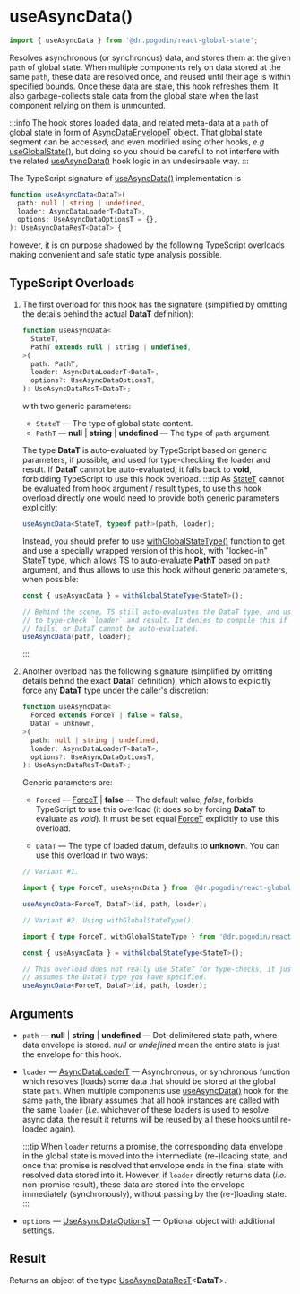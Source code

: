 # useAsyncData()
```jsx
import { useAsyncData } from '@dr.pogodin/react-global-state';
```
Resolves asynchronous (or synchronous) data, and stores them at the given `path` of global
state. When multiple components rely on data stored at the same `path`,
these data are resolved once, and reused until their age is within specified
bounds. Once these data are stale, this hook refreshes them. It also
garbage-collects stale data from the global state when the last component
relying on them is unmounted.

:::info
The hook stores loaded data, and related meta-data at a `path` of global
state in form of [AsyncDataEnvelopeT] object. That global state segment can be
accessed, and even modified using other hooks,
_e.g_ [useGlobalState()], but doing so you should be careful to not interfere
with the related [useAsyncData()] hook logic in an undesireable way.
:::

The TypeScript signature of [useAsyncData()] implementation is
```ts
function useAsyncData<DataT>(
  path: null | string | undefined,
  loader: AsyncDataLoaderT<DataT>,
  options: UseAsyncDataOptionsT = {},
): UseAsyncDataResT<DataT> {
```
however, it is on purpose shadowed by the following TypeScript overloads
making convenient and safe static type analysis possible.

## TypeScript Overloads
[StateT]: #state-type

1.  The first overload for this hook has the signature (simplified by omitting
    the details behind the actual **DataT** definition):
    ```ts
    function useAsyncData<
      StateT,
      PathT extends null | string | undefined,
    >(
      path: PathT,
      loader: AsyncDataLoaderT<DataT>,
      options?: UseAsyncDataOptionsT,
    ): UseAsyncDataResT<DataT>;
    ```
    with two generic parameters:
    - `StateT` <Link id="state-type" /> &mdash; The type of global state content.
    - `PathT` &mdash; **null** | **string** | **undefined** &mdash;
      The type of `path` argument.

    The type **DataT** is auto-evaluated by TypeScript based on generic parameters,
    if possible, and used for type-checking the loader and result. If **DataT**
    cannot be auto-evaluated, it falls back to **void**, forbidding TypeScript
    to use this hook overload.
    :::tip
    As [StateT] cannot be evaluated from hook argument / result types, to use
    this hook overload directly one would need to provide both generic parameters
    explicitly:
    ```ts
    useAsyncData<StateT, typeof path>(path, loader);
    ```
    Instead, you should prefer to use [withGlobalStateType()] function to get and
    use a specially wrapped version of this hook, with "locked-in" [StateT] type,
    which allows TS to auto-evaluate **PathT** based on `path` argument, and
    thus allows to use this hook without generic parameters, when possible:
    ```ts
    const { useAsyncData } = withGlobalStateType<StateT>();

    // Behind the scene, TS still auto-evaluates the DataT type, and uses it
    // to type-check `loader` and result. It denies to compile this if type check
    // fails, or DataT cannot be auto-evaluated.
    useAsyncData(path, loader);
    ```
    :::

2.  Another overload has the following signature (simplified by omitting
    details behind the exact **DataT** definition), which allows to explicitly
    force any **DataT** type under the caller's discretion:
    ```ts
    function useAsyncData<
      Forced extends ForceT | false = false,
      DataT = unknown,
    >(
      path: null | string | undefined,
      loader: AsyncDataLoaderT<DataT>,
      options?: UseAsyncDataOptionsT,
    ): UseAsyncDataResT<DataT>;
    ```
    Generic parameters are:
    - `Forced` &mdash; [ForceT] | **false** &mdash; The default value, _false_,
      forbids
      TypeScript to use this overload (it does so by forcing **DataT** to evaluate
      as _void_). It must be set equal [ForceT] explicitly to use this overload.

    - `DataT` &mdash; The type of loaded datum, defaults to **unknown**.
    You can use this overload in two ways:

    ```ts
    // Variant #1.

    import { type ForceT, useAsyncData } from '@dr.pogodin/react-global-state';

    useAsyncData<ForceT, DataT>(id, path, loader);

    // Variant #2. Using withGlobalStateType().

    import { type ForceT, withGlobalStateType } from '@dr.pogodin/react-global-state';

    const { useAsyncData } = withGlobalStateType<StateT>();

    // This overload does not really use StateT for type-checks, it just
    // assumes the DatatT type you have specified.
    useAsyncData<ForceT, DataT>(id, path, loader);
    ```

## Arguments
- `path` &mdash; **null** | **string** | **undefined** &mdash; Dot-delimitered
  state path, where data envelope is stored. _null_ or _undefined_ mean the entire
  state is just the envelope for this hook.

- `loader` &mdash; [AsyncDataLoaderT] &mdash; Asynchronous, or synchronous
  function which resolves (loads) some data that should be stored at the global
  state `path`. When multiple components use [useAsyncData()] hook for the same
  `path`, the library assumes that all hook instances are called with the same
  `loader` (_i.e._ whichever of these loaders is used to resolve async data,
  the result it returns will be reused by all these hooks until re-loaded again).

  :::tip
  When `loader` returns a promise, the corresponding data envelope in the global
  state is moved into the intermediate (re-)loading state, and once that promise
  is resolved that envelope ends in the final state with resolved data stored
  into it. However, if `loader` directly returns data (_i.e._ non-promise result),
  these data are stored into the envelope immediately (synchronously), without
  passing by the (re-)loading state.
  :::

- `options` &mdash; [UseAsyncDataOptionsT] &mdash; Optional object
  with additional settings.

## Result
Returns an object of the type [UseAsyncDataResT]&lt;**DataT**&gt;.

[AsyncDataEnvelopeT]: /docs/api/types/async-data-envelope
[AsyncDataLoaderT]: /docs/api/types/async-data-loader
[ForceT]: /docs/api/types/force
[newAsyncDataEnvelope()]: /docs/api/functions/new-async-data-envelope
[useAsyncCollection()]: /docs/api/hooks/useasynccollection
[useAsyncData()]: /docs/api/hooks/useasyncdata
[UseAsyncDataOptionsT]: /docs/api/types/use-async-data-options
[UseAsyncDataResT]: /docs/api/types/use-async-data-res
[useGlobalState()]: /docs/api/hooks/useglobalstate
[withGlobalStateType()]: /docs/api/functions/with-global-state-type
